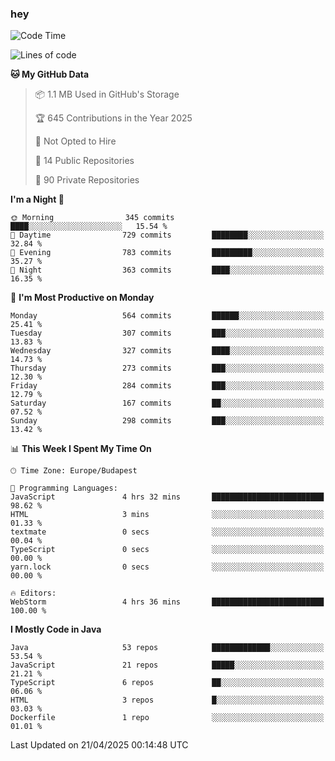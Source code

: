 ### hey

<!--START_SECTION:waka-->
![Code Time](http://img.shields.io/badge/Code%20Time-1%2C181%20hrs%209%20mins-blue)

![Lines of code](https://img.shields.io/badge/From%20Hello%20World%20I%27ve%20Written-2.6%20million%20lines%20of%20code-blue)

**🐱 My GitHub Data** 

> 📦 1.1 MB Used in GitHub's Storage 
 > 
> 🏆 645 Contributions in the Year 2025
 > 
> 🚫 Not Opted to Hire
 > 
> 📜 14 Public Repositories 
 > 
> 🔑 90 Private Repositories 
 > 
**I'm a Night 🦉** 

```text
🌞 Morning                345 commits         ████░░░░░░░░░░░░░░░░░░░░░   15.54 % 
🌆 Daytime                729 commits         ████████░░░░░░░░░░░░░░░░░   32.84 % 
🌃 Evening                783 commits         █████████░░░░░░░░░░░░░░░░   35.27 % 
🌙 Night                  363 commits         ████░░░░░░░░░░░░░░░░░░░░░   16.35 % 
```
📅 **I'm Most Productive on Monday** 

```text
Monday                   564 commits         ██████░░░░░░░░░░░░░░░░░░░   25.41 % 
Tuesday                  307 commits         ███░░░░░░░░░░░░░░░░░░░░░░   13.83 % 
Wednesday                327 commits         ████░░░░░░░░░░░░░░░░░░░░░   14.73 % 
Thursday                 273 commits         ███░░░░░░░░░░░░░░░░░░░░░░   12.30 % 
Friday                   284 commits         ███░░░░░░░░░░░░░░░░░░░░░░   12.79 % 
Saturday                 167 commits         ██░░░░░░░░░░░░░░░░░░░░░░░   07.52 % 
Sunday                   298 commits         ███░░░░░░░░░░░░░░░░░░░░░░   13.42 % 
```


📊 **This Week I Spent My Time On** 

```text
🕑︎ Time Zone: Europe/Budapest

💬 Programming Languages: 
JavaScript               4 hrs 32 mins       █████████████████████████   98.62 % 
HTML                     3 mins              ░░░░░░░░░░░░░░░░░░░░░░░░░   01.33 % 
textmate                 0 secs              ░░░░░░░░░░░░░░░░░░░░░░░░░   00.04 % 
TypeScript               0 secs              ░░░░░░░░░░░░░░░░░░░░░░░░░   00.00 % 
yarn.lock                0 secs              ░░░░░░░░░░░░░░░░░░░░░░░░░   00.00 % 

🔥 Editors: 
WebStorm                 4 hrs 36 mins       █████████████████████████   100.00 % 
```

**I Mostly Code in Java** 

```text
Java                     53 repos            █████████████░░░░░░░░░░░░   53.54 % 
JavaScript               21 repos            █████░░░░░░░░░░░░░░░░░░░░   21.21 % 
TypeScript               6 repos             ██░░░░░░░░░░░░░░░░░░░░░░░   06.06 % 
HTML                     3 repos             █░░░░░░░░░░░░░░░░░░░░░░░░   03.03 % 
Dockerfile               1 repo              ░░░░░░░░░░░░░░░░░░░░░░░░░   01.01 % 
```




 Last Updated on 21/04/2025 00:14:48 UTC
<!--END_SECTION:waka-->
